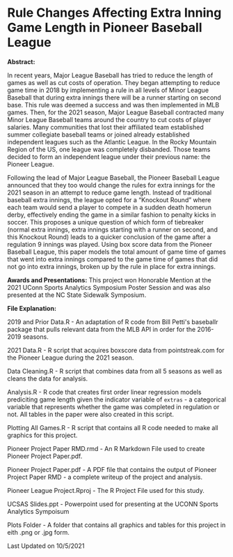 # Rule Changes Affecting Extra Inning Game Length in Pioneer Baseball League

**Abstract:**

In recent years, Major League Baseball has tried to reduce the length of games as well as cut costs of
operation. They began attempting to reduce game time in 2018 by implementing a rule in all levels of
Minor League Baseball that during extra innings there will be a runner starting on second base. This rule
was deemed a success and was then implemented in MLB games. Then, for the 2021 season, Major League
Baseball contracted many Minor League Baseball teams around the country to cut costs of player salaries.
Many communities that lost their affiliated team established summer collegiate baseball teams or joined
already established independent leagues such as the Atlantic League. In the Rocky Mountain Region of the
US, one league was completely disbanded. Those teams decided to form an independent league under their
previous name: the Pioneer League.

Following the lead of Major League Baseball, the Pioneer Baseball League announced that they too would
change the rules for extra innings for the 2021 season in an attempt to reduce game length. Instead of
traditional baseball extra innings, the league opted for a “Knockout Round” where each team would send
a player to compete in a sudden death homerun derby, effectively ending the game in a similar fashion to
penalty kicks in soccer. This proposes a unique question of which form of tiebreaker (normal extra innings,
extra innings starting with a runner on second, and this Knockout Round) leads to a quicker conclusion of
the game after a regulation 9 innings was played. Using box score data from the Pioneer Baseball League,
this paper models the total amount of game time of games that went into extra innings compared to the
game time of games that did not go into extra innings, broken up by the rule in place for extra innings.

**Awards and Presentations:**
This project won Honorable Mention at the 2021 UConn Sports Analytics Symposium Poster Session and was also presented at the NC State Sidewalk Symposium.

**File Explanation:**

2019 and Prior Data.R - An adaptation of R code from Bill Petti's baseballr package that pulls relevant data from the MLB API in order for the 2016-2019 seasons.

2021 Data.R - R script that acquires boxscore data from pointstreak.com for the Pioneer League during the 2021 season.

Data Cleaning.R - R script that combines data from all 5 seasons as well as cleans the data for analysis.

Analysis.R - R code that creates first order linear regression models prediciting game length given the indicator variable of `extras` - a categorical variable that represents whether the game was completed in regulation or not. All tables in the paper were also created in this script.

Plotting All Games.R - R script that contains all R code needed to make all graphics for this project.

Pioneer Project Paper RMD.rmd - An R Markdown File used to create Pioneer Project Paper.pdf.

Pioneer Project Paper.pdf - A PDF file that contains the output of Pioneer Project Paper RMD - a complete writeup of the project and analysis.

Pioneer League Project.Rproj - The R Project File used for this study.

UCSAS Slides.ppt - Powerpoint used for presenting at the UCONN Sports Analytics Sympoisum

Plots Folder - A folder that contains all graphics and tables for this project in eith .png or .jpg form.

Last Updated on 10/5/2021
